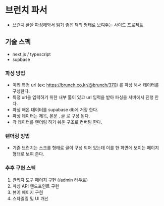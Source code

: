 # 브런치 파서
- 브런치 글을 파싱해와서 읽기 좋은 책의 형태로 보여주는 사이드 프로젝트

## 기술 스펙
- next.js / typescript
- supbase

### 파싱 방법
- 미리 특정 url (ex: https://brunch.co.kr/@brunch/370) 를 파싱 해서 데이터를 구성한다.
- 특정 url을 입력하기 위한 내부 툴이 있고 url 입력을 받아 파싱을 서버에서 진행 한다.
- 파싱 해온 데이터를 supabase db에 저장 한다.
- 파싱 데이터는 제목, 본문 , 글 로 구성 된다.
- 각 데이터를 렌더링 하기 쉬운 구조로 컨버팅 한다.

### 렌더링 방법
- 기존 브런치는 스크롤 형태로 글이 구성 되어 있는데 이를 한 화면에 보이는 페이지 형태로 보여 준다.

### 추후 구현 스펙
1. 관리자 도구 페이지 구현 (/admin 라우트)
2. 파싱 API 엔드포인트 구현
3. 뷰어 페이지 구현
4. 스타일링 및 UI 개선
